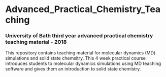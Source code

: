 # Advanced_Practical_Chemistry_Teaching
### University of Bath third year advanced practical chemistry teaching material - 2018
 
This repository contains teaching material for molecular dynamics (MD) simulations and solid state chemsitry. This 4 week practical course introduces students to molecular dynamics simulations using MD teaching software and gives them an introduction to solid state chemistry. 
